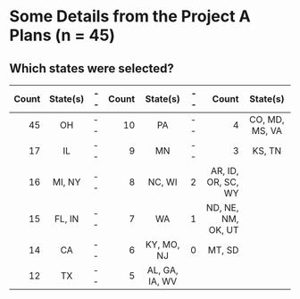 # Some Details from the Project A Plans (n = 45)

## Which states were selected?

Count | State(s) | -- | Count | State(s) | -- | Count | State(s)
----: | :-----: | -- | ----: | :-----: | -- | ----: | :-----: 
45 | OH | -- | 10 | PA | -- | 4 | CO, MD, MS, VA
17 | IL | -- | 9 | MN | -- | 3 | KS, TN
16 | MI, NY | -- | 8 | NC, WI | 2 | AR, ID, OR, SC, WY
15 | FL, IN | -- | 7 | WA | 1 | ND, NE, NM, OK, UT
14 | CA | -- | 6 | KY, MO, NJ | 0 | MT, SD
12 | TX | -- | 5 | AL, GA, IA, WV
